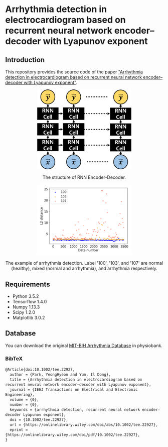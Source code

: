 Arrhythmia detection in electrocardiogram based on recurrent neural network encoder–decoder with Lyapunov exponent
=====

## Introduction
This repository provides the source code of the paper <a href="https://onlinelibrary.wiley.com/doi/full/10.1002/tee.22927">"Arrhythmia detection in electrocardiogram based on recurrent neural network encoder–decoder with Lyapunov exponent"</a>.

<div align="center">
  <img src="./figures/model.png" width="300">  
  <p>The structure of RNN Encoder-Decoder.</p>
</div>

<div align="center">
  <img src="./figures/example.png" width="300">  
  <p>The example of arrhythmia detection. Label '100', '103', and '107' are normal (healthy), mixed (normal and arrhythmia), and arrhythmia respectively.</p>
</div>

## Requirements
* Python 3.5.2  
* Tensorflow 1.4.0  
* Numpy 1.13.3  
* Scipy 1.2.0  
* Matplotlib 3.0.2  

## Database
You can download the original <a href="https://physionet.org/physiobank/database/mitdb/">MIT-BIH Arrhythmia Database</a> in physiobank.


### BibTeX
```
@Article{doi:10.1002/tee.22927,
  author = {Park, YeongHyeon and Yun, Il Dong},
  title = {Arrhythmia detection in electrocardiogram based on recurrent neural network encoder–decoder with Lyapunov exponent},
  journal = {IEEJ Transactions on Electrical and Electronic Engineering},
  volume = {0},
  number = {0},
  keywords = {arrhythmia detection, recurrent neural network encoder-decoder Lyapunov exponent},
  doi = {10.1002/tee.22927},
  url = {https://onlinelibrary.wiley.com/doi/abs/10.1002/tee.22927},
  eprint = {https://onlinelibrary.wiley.com/doi/pdf/10.1002/tee.22927},
}
```
